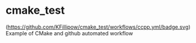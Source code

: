 # cmake_test
(https://github.com/KFillipow/cmake_test/workflows/ccpp.yml/badge.svg)
Example of CMake and github automated workflow
